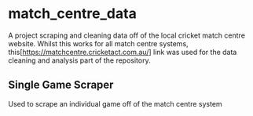 # match_centre_data
A project scraping and cleaning data off of the local cricket match centre website.
Whilst this works for all match centre systems, this[https://matchcentre.cricketact.com.au/] link was used for the data cleaning and analysis part of the repository.

## Single Game Scraper
Used to scrape an individual game off of the match centre system
